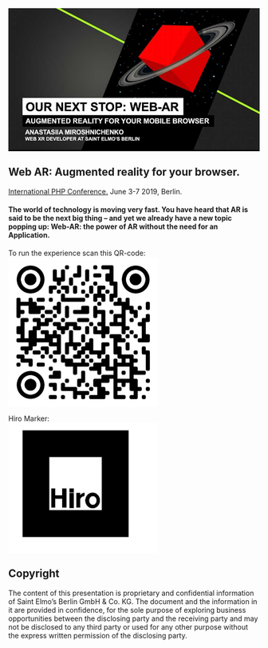 <img src="./Main.jpg" width="600" align="center">

## Web AR: Augmented reality for your browser.

<a href="https://phpconference.com/" rel="nofollow">International PHP Conference.</a> June 3-7 2019, Berlin.

#### The world of technology is moving very fast. You have heard that AR is said to be the next big thing – and yet we already have a new topic popping up: Web-AR: the power of AR without the need for an Application.

To run the experience scan this QR-code:
<br>
<img src="./demoURL.png" width="300" align="center">

Hiro Marker:
<br>
<img src="./HIRO.jpg" width="300" align="center">



Copyright
-------

The content of this presentation is proprietary and confidential information of Saint Elmo’s Berlin GmbH & Co. KG. The document and the information in it are provided in confidence, for the sole purpose of exploring business opportunities between the disclosing party and the receiving party and may not be disclosed to any third party or used for any other purpose without the express written permission of the disclosing party.
